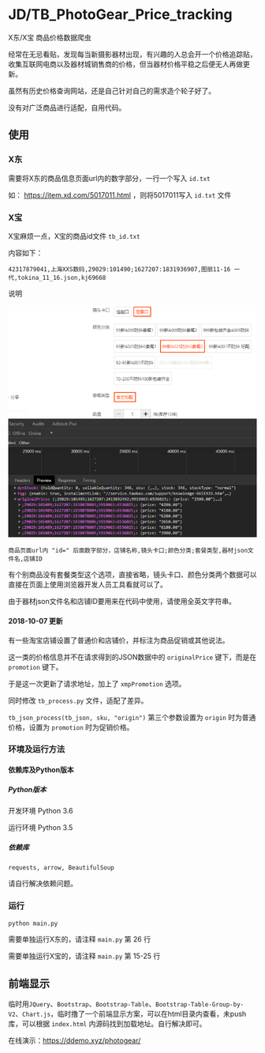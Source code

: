 # JD/TB_PhotoGear_Price_tracking

X东/X宝 商品价格数据爬虫

经常在无忌看贴，发现每当新摄影器材出现，有兴趣的人总会开一个价格追踪贴，收集互联网电商以及器材城销售商的价格，但当器材价格平稳之后便无人再做更新。

虽然有历史价格查询网站，还是自己针对自己的需求造个轮子好了。

没有对广泛商品进行适配，自用代码。

## 使用

### X东

需要将X东的商品信息页面url内的数字部分，一行一个写入 `id.txt`

如： https://item.xd.com/5017011.html ，则将5017011写入 `id.txt` 文件

### X宝

X宝麻烦一点，X宝的商品id文件 `tb_id.txt`

内容如下：

```csv
42317879041,上海XXS数码,29029:101490;1627207:1831936907,图丽11-16 一代,tokina_11_16.json,kj69668
```

说明

![](md/2019-03-13-14-44-38.png)

```csv
商品页面url内 "id=" 后面数字部分，店铺名称,镜头卡口;颜色分类;套餐类型,器材json文件名,店铺ID
```

有个别商品没有套餐类型这个选项，直接省略，镜头卡口、颜色分类两个数据可以直接在页面上使用浏览器开发人员工具看就可以了。

由于器材json文件名和店铺ID要用来在代码中使用，请使用全英文字符串。

#### 2018-10-07 更新

有一些淘宝店铺设置了普通价和店铺价，并标注为商品促销或其他说法。

这一类的价格信息并不在请求得到的JSON数据中的 `originalPrice` 键下，而是在 `promotion` 键下。

于是这一次更新了请求地址，加上了 `xmpPromotion` 选项。

同时修改 `tb_process.py` 文件，适配了差异。

`tb_json_process(tb_json, sku, "origin")` 第三个参数设置为 `origin` 时为普通价格，设置为 `promotion` 时为促销价格。

### 环境及运行方法

#### 依赖库及Python版本

##### Python版本

开发环境 Python 3.6

运行环境 Python 3.5

##### 依赖库

```
requests, arrow, BeautifulSoup
```

请自行解决依赖问题。

### 运行

```
python main.py
```

需要单独运行X东的，请注释 `main.py` 第 26 行

需要单独运行X宝的，请注释 `main.py` 第 15-25 行

## 前端显示

临时用`JQuery`、`Bootstrap`、`Bootstrap-Table`、`Bootstrap-Table-Group-by-V2`、`Chart.js`，临时撸了一个前端显示方案，可以在html目录内查看，未push库，可以根据 `index.html` 内源码找到加载地址。自行解决即可。

在线演示：https://ddemo.xyz/photogear/
